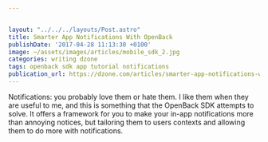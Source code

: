 ```yaml
---


layout: "../../../layouts/Post.astro"
title: Smarter App Notifications With OpenBack
publishDate: '2017-04-28 11:13:30 +0100'
image: ~/assets/images/articles/mobile_sdk_2.jpg
categories: writing dzone
tags: openback sdk app tutorial notifications
publication_url: https://dzone.com/articles/smarter-app-notifications-with-openback
---
```


Notifications: you probably love them or hate them. I like them when they are useful to me, and this is something that the OpenBack SDK attempts to solve. It offers a framework for you to make your in-app notifications more than annoying notices, but tailoring them to users contexts and allowing them to do more with notifications.
